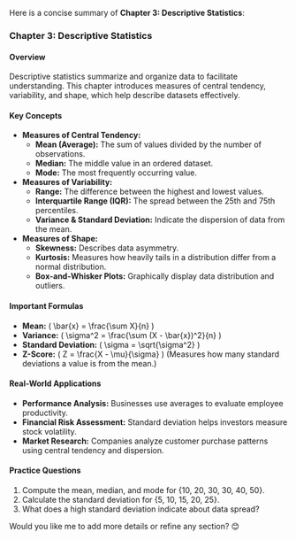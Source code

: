 Here is a concise summary of **Chapter 3: Descriptive Statistics**:

### **Chapter 3: Descriptive Statistics**  

#### **Overview**  
Descriptive statistics summarize and organize data to facilitate understanding. This chapter introduces measures of central tendency, variability, and shape, which help describe datasets effectively.

#### **Key Concepts**  
- **Measures of Central Tendency:**  
  - **Mean (Average):** The sum of values divided by the number of observations.  
  - **Median:** The middle value in an ordered dataset.  
  - **Mode:** The most frequently occurring value.  
- **Measures of Variability:**  
  - **Range:** The difference between the highest and lowest values.  
  - **Interquartile Range (IQR):** The spread between the 25th and 75th percentiles.  
  - **Variance & Standard Deviation:** Indicate the dispersion of data from the mean.  
- **Measures of Shape:**  
  - **Skewness:** Describes data asymmetry.  
  - **Kurtosis:** Measures how heavily tails in a distribution differ from a normal distribution.  
  - **Box-and-Whisker Plots:** Graphically display data distribution and outliers.  

#### **Important Formulas**  
- **Mean:** \( \bar{x} = \frac{\sum X}{n} \)  
- **Variance:** \( \sigma^2 = \frac{\sum (X - \bar{x})^2}{n} \)  
- **Standard Deviation:** \( \sigma = \sqrt{\sigma^2} \)  
- **Z-Score:** \( Z = \frac{X - \mu}{\sigma} \) (Measures how many standard deviations a value is from the mean.)  

#### **Real-World Applications**  
- **Performance Analysis:** Businesses use averages to evaluate employee productivity.  
- **Financial Risk Assessment:** Standard deviation helps investors measure stock volatility.  
- **Market Research:** Companies analyze customer purchase patterns using central tendency and dispersion.  

#### **Practice Questions**  
1. Compute the mean, median, and mode for {10, 20, 30, 30, 40, 50}.  
2. Calculate the standard deviation for {5, 10, 15, 20, 25}.  
3. What does a high standard deviation indicate about data spread?  

Would you like me to add more details or refine any section? 😊